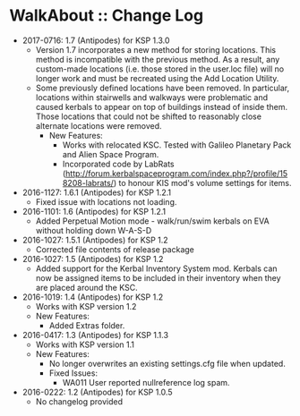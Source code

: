 # WalkAbout :: Change Log

* 2017-0716: 1.7 (Antipodes) for KSP 1.3.0
	+ Version 1.7 incorporates a new method for storing locations. This method is incompatible with the previous method. As a result, any custom-made locations (i.e. those stored in the user.loc file) will no longer work and must be recreated using the Add Location Utility.
	+ Some previously defined locations have been removed. In particular, locations within stairwells and walkways were problematic and caused kerbals to appear on top of buildings instead of inside them. Those locations that could not be shifted to reasonably close alternate locations were removed.
		- New Features:
			- Works with relocated KSC. Tested with Galileo Planetary Pack and Alien Space Program.
			- Incorporated code by LabRats (http://forum.kerbalspaceprogram.com/index.php?/profile/158208-labrats/) to honour KIS mod's volume settings for items.
* 2016-1127: 1.6.1 (Antipodes) for KSP 1.2.1
	+ Fixed issue with locations not loading.
* 2016-1101: 1.6 (Antipodes) for KSP 1.2.1
	+ Added Perpetual Motion mode - walk/run/swim kerbals on EVA without holding down W-A-S-D
* 2016-1027: 1.5.1 (Antipodes) for KSP 1.2
	+ Corrected file contents of release package
* 2016-1027: 1.5 (Antipodes) for KSP 1.2
	+ Added support for the Kerbal Inventory System mod. Kerbals can now be assigned items to be included in their inventory when they are placed around the KSC.
* 2016-1019: 1.4 (Antipodes) for KSP 1.2
	+ Works with KSP version 1.2
	+ New Features:
		- Added Extras folder.
* 2016-0417: 1.3 (Antipodes) for KSP 1.1.3
	+ Works with KSP version 1.1
	+ New Features:
		- No longer overwrites an existing settings.cfg file when updated.
		- Fixed Issues:
			- WA011 User reported nullreference log spam.
* 2016-0222: 1.2 (Antipodes) for KSP 1.0.5
	+ No changelog provided
